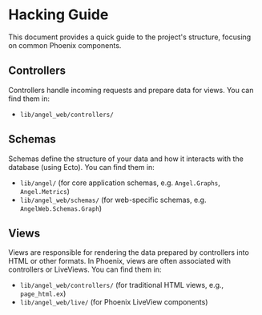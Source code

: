 # Hacking Guide

This document provides a quick guide to the project's structure, focusing on common Phoenix components.

## Controllers

Controllers handle incoming requests and prepare data for views.
You can find them in:

- `lib/angel_web/controllers/`

## Schemas

Schemas define the structure of your data and how it interacts with the database (using Ecto).
You can find them in:

- `lib/angel/` (for core application schemas, e.g. `Angel.Graphs`, `Angel.Metrics`)
- `lib/angel_web/schemas/` (for web-specific schemas, e.g. `AngelWeb.Schemas.Graph`)

## Views

Views are responsible for rendering the data prepared by controllers into HTML or other formats.
In Phoenix, views are often associated with controllers or LiveViews. You can find them in:

- `lib/angel_web/controllers/` (for traditional HTML views, e.g., `page_html.ex`)
- `lib/angel_web/live/` (for Phoenix LiveView components)

